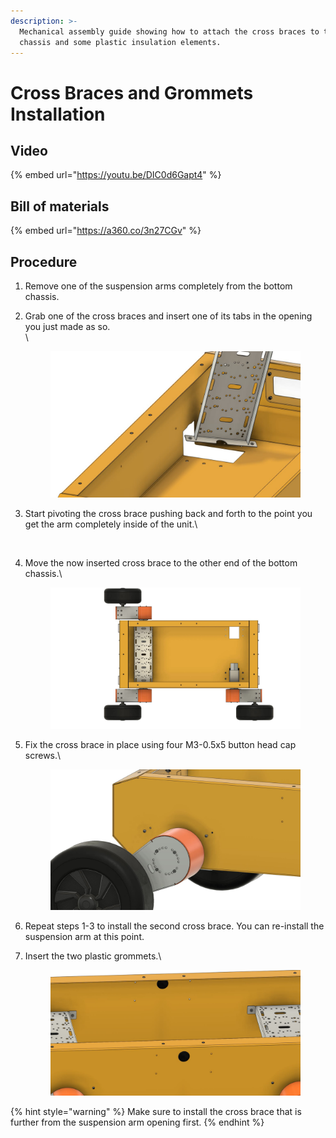 ```yaml
---
description: >-
  Mechanical assembly guide showing how to attach the cross braces to the bottom
  chassis and some plastic insulation elements.
---
```


# Cross Braces and Grommets Installation

## Video

{% embed url="https://youtu.be/DIC0d6Gapt4" %}

## Bill of materials

{% embed url="https://a360.co/3n27CGv" %}

## Procedure

1. Remove one of the suspension arms completely from the bottom chassis.
2.  Grab one of the cross braces and insert one of its tabs in the opening you just made as so.\
    \


    <figure><img src="../../../.gitbook/assets/image (18) (1).png" alt=""><figcaption></figcaption></figure>
3.  Start pivoting the cross brace pushing back and forth to the point you get the arm completely inside of the unit.\


    <figure><img src="../../../.gitbook/assets/ezgif.com-video-to-gif (1).gif" alt=""><figcaption></figcaption></figure>
4.  Move the now inserted cross brace to the other end of the bottom chassis.\


    <figure><img src="../../../.gitbook/assets/ELM4 Cross Braces and Grommets Installation - frame at 0m33s.jpg" alt=""><figcaption></figcaption></figure>
5.  Fix the cross brace in place using four M3-0.5x5 button head cap screws.\


    <figure><img src="../../../.gitbook/assets/ELM4 Cross Braces and Grommets Installation - frame at 0m37s.jpg" alt=""><figcaption></figcaption></figure>
6. Repeat steps 1-3 to install the second cross brace. You can re-install the suspension arm at this point.
7.  Insert the two plastic grommets.\


    <figure><img src="../../../.gitbook/assets/image (8) (2).png" alt=""><figcaption></figcaption></figure>

{% hint style="warning" %}
Make sure to install the cross brace that is further from the suspension arm opening first.
{% endhint %}
